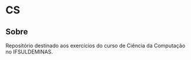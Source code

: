 # CS

## Sobre
Repositório destinado aos exercícios do curso 
de Ciência da Computação no IFSULDEMINAS.